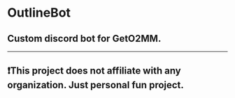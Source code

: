 # OutlineBot
## Custom discord bot for GetO2MM.
<hr>

## ❗This project does not affiliate with any organization. Just personal fun project.